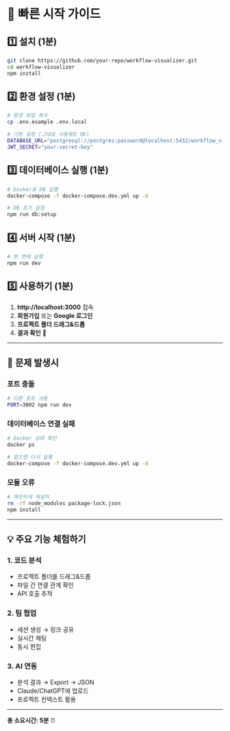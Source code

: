 # 🚀 빠른 시작 가이드

## 1️⃣ 설치 (1분)

```bash
git clone https://github.com/your-repo/workflow-visualizer.git
cd workflow-visualizer
npm install
```

## 2️⃣ 환경 설정 (1분)

```bash
# 환경 파일 복사
cp .env.example .env.local

# 기본 설정 (그대로 사용해도 OK)
DATABASE_URL="postgresql://postgres:password@localhost:5432/workflow_visualizer"
JWT_SECRET="your-secret-key"
```

## 3️⃣ 데이터베이스 실행 (1분)

```bash
# Docker로 DB 실행
docker-compose -f docker-compose.dev.yml up -d

# DB 초기 설정
npm run db:setup
```

## 4️⃣ 서버 시작 (1분)

```bash
# 한 번에 실행
npm run dev
```

## 5️⃣ 사용하기 (1분)

1. **http://localhost:3000** 접속
2. **회원가입** 또는 **Google 로그인**
3. **프로젝트 폴더 드래그&드롭**
4. **결과 확인** 🎉

---

## 🚨 문제 발생시

### 포트 충돌
```bash
# 다른 포트 사용
PORT=3002 npm run dev
```

### 데이터베이스 연결 실패
```bash
# Docker 상태 확인
docker ps

# 없으면 다시 실행
docker-compose -f docker-compose.dev.yml up -d
```

### 모듈 오류
```bash
# 깨끗하게 재설치
rm -rf node_modules package-lock.json
npm install
```

---

## 💡 주요 기능 체험하기

### 1. 코드 분석
- 프로젝트 폴더를 드래그&드롭
- 파일 간 연결 관계 확인
- API 호출 추적

### 2. 팀 협업
- 세션 생성 → 링크 공유
- 실시간 채팅
- 동시 편집

### 3. AI 연동
- 분석 결과 → Export → JSON
- Claude/ChatGPT에 업로드
- 프로젝트 컨텍스트 활용

---

**총 소요시간: 5분** ⏰